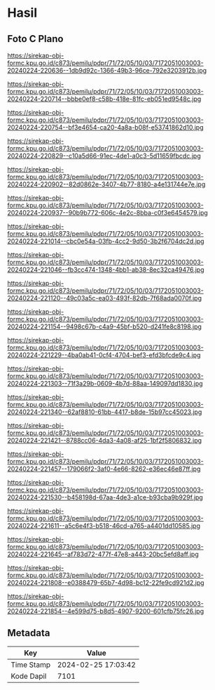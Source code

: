 # Hasil

## Foto C Plano

https://sirekap-obj-formc.kpu.go.id/c873/pemilu/pdpr/71/72/05/10/03/7172051003003-20240224-220636--1db9d92c-1366-49b3-96ce-792e3203912b.jpg

https://sirekap-obj-formc.kpu.go.id/c873/pemilu/pdpr/71/72/05/10/03/7172051003003-20240224-220714--bbbe0ef8-c58b-418e-81fc-eb051ed9548c.jpg

https://sirekap-obj-formc.kpu.go.id/c873/pemilu/pdpr/71/72/05/10/03/7172051003003-20240224-220754--bf3e4654-ca20-4a8a-b08f-e53741862d10.jpg

https://sirekap-obj-formc.kpu.go.id/c873/pemilu/pdpr/71/72/05/10/03/7172051003003-20240224-220829--c10a5d66-91ec-4de1-a0c3-5d11659fbcdc.jpg

https://sirekap-obj-formc.kpu.go.id/c873/pemilu/pdpr/71/72/05/10/03/7172051003003-20240224-220902--82d0862e-3407-4b77-8180-a4e131744e7e.jpg

https://sirekap-obj-formc.kpu.go.id/c873/pemilu/pdpr/71/72/05/10/03/7172051003003-20240224-220937--90b9b772-606c-4e2c-8bba-c0f3e6454579.jpg

https://sirekap-obj-formc.kpu.go.id/c873/pemilu/pdpr/71/72/05/10/03/7172051003003-20240224-221014--cbc0e54a-03fb-4cc2-9d50-3b2f6704dc2d.jpg

https://sirekap-obj-formc.kpu.go.id/c873/pemilu/pdpr/71/72/05/10/03/7172051003003-20240224-221046--fb3cc474-1348-4bb1-ab38-8ec32ca49476.jpg

https://sirekap-obj-formc.kpu.go.id/c873/pemilu/pdpr/71/72/05/10/03/7172051003003-20240224-221120--49c03a5c-ea03-493f-82db-7f68ada0070f.jpg

https://sirekap-obj-formc.kpu.go.id/c873/pemilu/pdpr/71/72/05/10/03/7172051003003-20240224-221154--9498c67b-c4a9-45bf-b520-d241fe8c8198.jpg

https://sirekap-obj-formc.kpu.go.id/c873/pemilu/pdpr/71/72/05/10/03/7172051003003-20240224-221229--4ba0ab41-0cf4-4704-bef3-efd3bfcde9c4.jpg

https://sirekap-obj-formc.kpu.go.id/c873/pemilu/pdpr/71/72/05/10/03/7172051003003-20240224-221303--71f3a29b-0609-4b7d-88aa-149097dd1830.jpg

https://sirekap-obj-formc.kpu.go.id/c873/pemilu/pdpr/71/72/05/10/03/7172051003003-20240224-221340--62af8810-61bb-4417-b8de-15b97cc45023.jpg

https://sirekap-obj-formc.kpu.go.id/c873/pemilu/pdpr/71/72/05/10/03/7172051003003-20240224-221421--8788cc06-4da3-4a08-af25-1bf2f5806832.jpg

https://sirekap-obj-formc.kpu.go.id/c873/pemilu/pdpr/71/72/05/10/03/7172051003003-20240224-221457--179066f2-3af0-4e66-8262-e36ec46e87ff.jpg

https://sirekap-obj-formc.kpu.go.id/c873/pemilu/pdpr/71/72/05/10/03/7172051003003-20240224-221530--b458198d-67aa-4de3-a1ce-b93cba9b929f.jpg

https://sirekap-obj-formc.kpu.go.id/c873/pemilu/pdpr/71/72/05/10/03/7172051003003-20240224-221611--a5c6e4f3-b518-46cd-a765-a4401dd10585.jpg

https://sirekap-obj-formc.kpu.go.id/c873/pemilu/pdpr/71/72/05/10/03/7172051003003-20240224-221645--af783d72-477f-47e8-a443-20bc5efd8aff.jpg

https://sirekap-obj-formc.kpu.go.id/c873/pemilu/pdpr/71/72/05/10/03/7172051003003-20240224-221808--e0388479-65b7-4d98-bc12-22fe9cd921d2.jpg

https://sirekap-obj-formc.kpu.go.id/c873/pemilu/pdpr/71/72/05/10/03/7172051003003-20240224-221854--4e599d75-b8d5-4907-9200-601cfb75fc26.jpg


## Metadata

| Key        | Value               |
| ---------- | ------------------- |
| Time Stamp | 2024-02-25 17:03:42 |
| Kode Dapil | 7101                |



